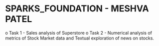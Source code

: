 # SPARKS_FOUNDATION - MESHVA PATEL

o Task 1 - Sales analysis of Superstore
o Task 2 - Numerical analysis of metrics of Stock Market data and Textual exploration of news on stocks.

